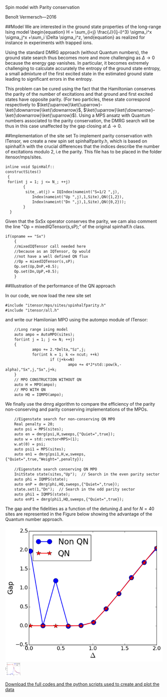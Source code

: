 <span class='article_title'>Spin model with Parity conservation</span>

<span class='article_sig'>Benoît Vermersch&mdash;2016</span>

##Model
We are interested in the ground state properties of the long-range Ising model
\begin{equation}
H = \sum_{i<j} \frac{J}{(j-i)^3} \sigma_i^x \sigma_j^x +\sum_i \Delta \sigma_i^z, 
\end{equation}
as realized for instance in experiments with trapped ions.


Using the standard DMRG approach (without Quantum numbers), the ground state search thus becomes  more and more challenging as  $\Delta\to0$ because the energy gap vanishes.
In particular, it becomes extremely challenging to calculate accurately the entropy of the ground state entropy, a small admixture of the first excited state in the estimated ground state leading to significant errors in the entropy.

This problem can be cured using the fact that the Hamiltonian conserves the parity of the number of excitations and that ground and first excited states have opposite parity. 
(For two particles, these state correspond respectively to $\ket{\uparrow}\ket{\uparrow}-\ket{\downarrow}\ket{\downarrow}$, $\ket{\uparrow}\ket{\downarrow}-\ket{\downarrow}\ket{\uparrow}$).
Using a MPS ansatz with Quantum numbers associated to the parity conservation, the DMRG search will be thus in this case unaffected by the gap closing at $\Delta\to 0$.

##Implementation of the site set
To implement parity conservation with ITensor, we create a new spin set spinhalfparity.h, which is based on spinhalf.h with the crucial differences that the indices describe the number of excitations modulo 2, i.e the parity. This file has to be placed in the folder itensor/mps/sites.


    inline void SpinHalf::
    constructSites()
     {
     for(int j = 1; j <= N_; ++j)
            {
             site_.at(j) = IQIndex(nameint("S=1/2 ",j),
                Index(nameint("Up ",j),1,Site),QN({1,2}),
                Index(nameint("Dn ",j),1,Site),QN({0,2}));
            }
      }

Given that the SxSx operator conserves the parity, we cam also comment the line  "Op = mixedIQTensor(s,sP);" of the original spinhalf.h class.


    if(opname == "Sx")
        {
        //mixedIQTensor call needed here
        //because as an IQTensor, Op would
        //not have a well defined QN flux
        //Op = mixedIQTensor(s,sP);
        Op.set(Up,DnP,+0.5);
        Op.set(Dn,UpP,+0.5);
        }


##Illustration of the performance of the QN approach

In our code, we now load the new site set


    #include "itensor/mps/sites/spinhalfparity.h"
    #include "itensor/all.h"


and write our Hamilonian MPO using the autompo module of ITensor:

        //Long range ising model
        auto ampo = AutoMPO(sites);
        for(int j = 1; j <= N; ++j)
        {
                ampo += 2.*Delta,"Sz",j;
                for(int k = 1; k <= ncut; ++k)
                        if (j+k<=N)
                                ampo += 4*J*std::pow(k,-alpha),"Sx",j,"Sx",j+k;
        }
        // MPO CONSTRUCTION WITHOUT QN
        auto H = MPO(ampo);
        // MPO WITH QN
        auto HQ = IQMPO(ampo);


We finally use the dmrg algorithm to compare the efficiency of the parity non-conserving and parity conserving implementations of the MPOs.


        //Eigenstate search for non-conserving QN MPO
        Real penalty = 20;
        auto psi = MPS(sites);
        auto en = dmrg(psi,H,sweeps,{"Quiet=",true});
        auto w = std::vector<MPS>(1);
        w.at(0) = psi;
        auto psi1 = MPS(sites);
        auto en1 = dmrg(psi1,H,w,sweeps,{"Quiet=",true,"Weight=",penalty});

        //Eigenstate search conserving QN MPO
        InitState state(sites,"Up");  // Search in the even parity sector
        auto phi = IQMPS(state);
        auto enP = dmrg(phi,HQ,sweeps,{"Quiet=",true});
        state.set(1,"Dn");  // Search in the odd parity sector
        auto phi1 = IQMPS(state);
        auto enP1 = dmrg(phi1,HQ,sweeps,{"Quiet=",true});

     
 The gap and the fidelities as a function of the detuning $\Delta$  and for $N=40$ sites are represented in the Figure below showing the advantage of the Quantum number approach.

<img src="gap.png" alt="Diagram" style="width:50x;"/>
<img src="entropy.png" alt="Diagram" style="width:50px;"/>

 
<a href="parityQN.zip">Download the full codes and the python scripts used to create and plot the data</a>



